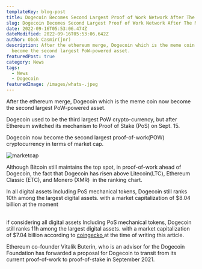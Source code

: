 ```yaml
---
templateKey: blog-post
title: Dogecoin Becomes Second Largest Proof of Work Network After The Merge
slug: Dogecoin Becomes Second Largest Proof of Work Network After The Merge
date: 2022-09-16T05:53:06.474Z
dateModified: 2022-09-16T05:53:06.642Z
author: Obok Casmir(jnr)
description: After the ethereum merge, Dogecoin which is the meme coin now
  become the second largest PoW-powered asset.
featuredPost: true
category: News
tags:
  - News
  - Dogecoin
featuredImage: /images/whats-.jpeg
---
```

After the ethereum merge, Dogecoin which is the meme coin now become the second largest PoW-powered asset.

Dogecoin used to be the third largest PoW crypto-currency, but after Ethereum switched its mechanism to Proof of Stake (PoS) on Sept. 15. 

Dogecoin now become the second largest proof-of-work(POW) cryptocurrency in terms of market cap.



![marketcap](/images/marketcap.webp "marketcap")

Although Bitcoin still maintains the top spot, in proof-of-work ahead of Dogecoin, the fact that Dogecoin has risen above Litecoin(LTC), Ethereum Classic (ETC), and Monero (XMR)  in the ranking chart. 

In all digital assets Including PoS mechanical tokens, Dogecoin still ranks 10th among the largest digital assets. with a market capitalization of $8.04 billion at the moment

\
if considering all digital assets Including PoS mechanical tokens, Dogecoin still ranks 11h among the largest digital assets. with a market capitalization of $7.04 billion according to [coingecko ](https://www.coingecko.com/)at the time of writing this article.

Ethereum co-founder Vitalik Buterin, who is an advisor for the Dogecoin Foundation has forwarded a proposal for Dogecoin to transit from its current proof-of-work to proof-of-stake in September 2021.